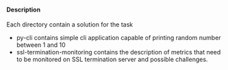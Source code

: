 #### Description
Each directory contain a solution for the task

* py-cli contains simple cli application capable of printing random number between 1 and 10
* ssl-termination-monitoring contains the description of metrics that need to be monitored on SSL termination server and possible challenges.
